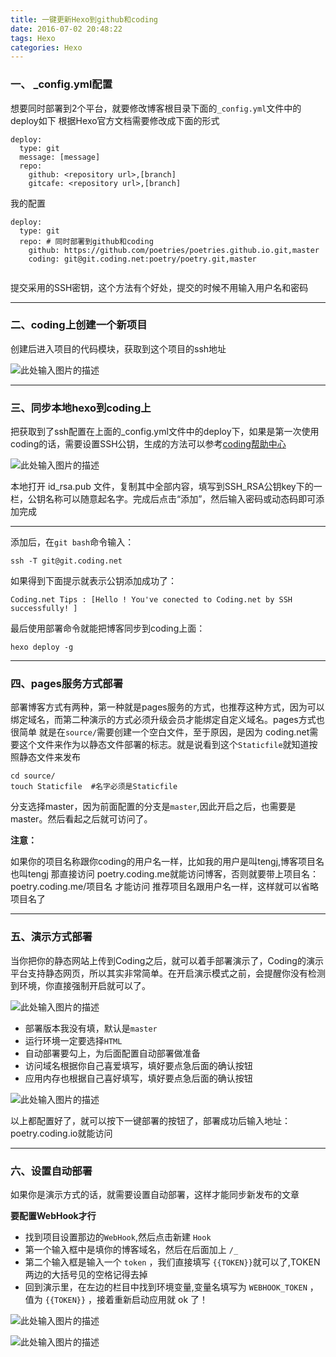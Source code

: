 ```yaml
---
title: 一键更新Hexo到github和coding
date: 2016-07-02 20:48:22
tags: Hexo
categories: Hexo
---
```


### **一、 _config.yml配置**
<!--more-->
想要同时部署到2个平台，就要修改博客根目录下面的`_config.yml`文件中的deploy如下
根据Hexo官方文档需要修改成下面的形式

```
deploy:
  type: git
  message: [message]
  repo:
    github: <repository url>,[branch]
    gitcafe: <repository url>,[branch]
```



我的配置

```
deploy:
  type: git
  repo: # 同时部署到github和coding
    github: https://github.com/poetries/poetries.github.io.git,master
    coding: git@git.coding.net:poetry/poetry.git,master
    
```

提交采用的SSH密钥，这个方法有个好处，提交的时候不用输入用户名和密码

---

### **二、coding上创建一个新项目**

创建后进入项目的代码模块，获取到这个项目的ssh地址

![此处输入图片的描述][1]


  ---
  
### **三、同步本地hexo到coding上**

把获取到了ssh配置在上面的_config.yml文件中的deploy下，如果是第一次使用coding的话，需要设置SSH公钥，生成的方法可以参考[coding帮助中心][2]

![此处输入图片的描述][3]

本地打开 id_rsa.pub 文件，复制其中全部内容，填写到SSH_RSA公钥key下的一栏，公钥名称可以随意起名字。完成后点击“添加”，然后输入密码或动态码即可添加完成

---

添加后，在`git bash`命令输入：

`ssh -T git@git.coding.net`

如果得到下面提示就表示公钥添加成功了：

`Coding.net Tips : [Hello ! You've conected to Coding.net by SSH successfully! ]`

最后使用部署命令就能把博客同步到coding上面：

`hexo deploy -g`

---

### **四、pages服务方式部署**

部署博客方式有两种，第一种就是pages服务的方式，也推荐这种方式，因为可以绑定域名，而第二种演示的方式必须升级会员才能绑定自定义域名。pages方式也很简单
就是在`source/`需要创建一个空白文件，至于原因，是因为 coding.net需要这个文件来作为以静态文件部署的标志。就是说看到这个`Staticfile`就知道按照静态文件来发布

```
cd source/
touch Staticfile  #名字必须是Staticfile
```

分支选择master，因为前面配置的分支是`master`,因此开启之后，也需要是master。然后看起之后就可访问了。

**注意：**

如果你的项目名称跟你coding的用户名一样，比如我的用户是叫tengj,博客项目名也叫tengj
那直接访问 poetry.coding.me就能访问博客，否则就要带上项目名：poetry.coding.me/项目名 才能访问
推荐项目名跟用户名一样，这样就可以省略项目名了

---

### **五、演示方式部署**

当你把你的静态网站上传到Coding之后，就可以着手部署演示了，Coding的演示平台支持静态网页，所以其实非常简单。在开启演示模式之前，会提醒你没有检测到环境，你直接强制开启就可以了。

![此处输入图片的描述][4]

- 部署版本我没有填，默认是`master`
- 运行环境一定要选择`HTML`
- 自动部署要勾上，为后面配置自动部署做准备
- 访问域名根据你自己喜爱填写，填好要点急后面的确认按钮
- 应用内存也根据自己喜好填写，填好要点急后面的确认按钮

![此处输入图片的描述][5]

以上都配置好了，就可以按下一键部署的按钮了，部署成功后输入地址：poetry.coding.io就能访问

---

### **六、设置自动部署**

如果你是演示方式的话，就需要设置自动部署，这样才能同步新发布的文章

**要配置WebHook才行**

- 找到项目设置那边的`WebHook`,然后点击新建 `Hook`
- 第一个输入框中是填你的博客域名，然后在后面加上 `/_`
- 第二个输入框是输入一个 `token` ，我们直接填写 `{{TOKEN}}`就可以了,TOKEN两边的大括号见的空格记得去掉
- 回到演示里，在左边的栏目中找到环境变量,变量名填写为 `WEBHOOK_TOKEN` ，值为 `{{TOKEN}}` ，接着重新启动应用就 ok 了！

![此处输入图片的描述][6]

![此处输入图片的描述][7]



  [1]: http://upload-images.jianshu.io/upload_images/1637925-3cbdade49c4ed7ba.png?imageMogr2/auto-orient/strip%7CimageView2/2/w/1240
  [2]: https://coding.net/help/doc/git/ssh-key.html
  [3]: http://upload-images.jianshu.io/upload_images/1637925-e9759ccb34032256.png?imageMogr2/auto-orient/strip%7CimageView2/2/w/1240
  [4]: http://upload-images.jianshu.io/upload_images/1637925-665ded40c0fb65bb.png?imageMogr2/auto-orient/strip%7CimageView2/2/w/1240
  [5]: http://upload-images.jianshu.io/upload_images/1637925-dbe1323655714ed7.png?imageMogr2/auto-orient/strip%7CimageView2/2/w/1240
  [6]: http://upload-images.jianshu.io/upload_images/1637925-50b39c29a8ef1785.png?imageMogr2/auto-orient/strip%7CimageView2/2/w/1240
  [7]: http://upload-images.jianshu.io/upload_images/1637925-3e1794da1fa2c9c2.png?imageMogr2/auto-orient/strip%7CimageView2/2/w/1240